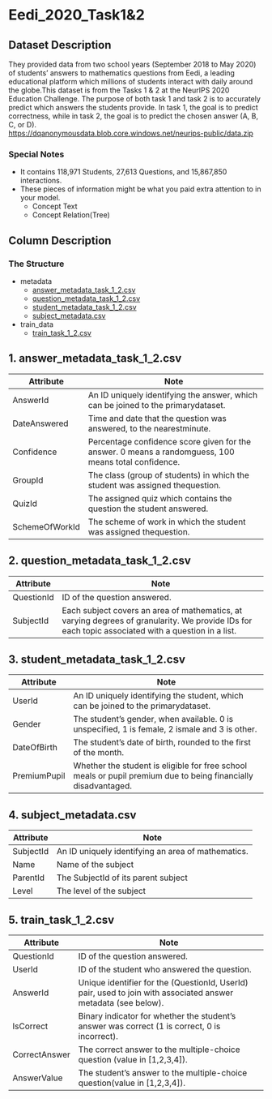 # Eedi_2020_Task1&2

## Dataset Description
They provided data from two school years (September 2018 to May 2020) of students’ answers to mathematics questions from Eedi, a leading educational platform which millions of students interact with daily around the globe.This dataset is from the Tasks 1 & 2 at the NeurIPS 2020 Education Challenge. The purpose of both task 1 and task 2 is to accurately predict which answers the students provide. In task 1, the goal is to predict correctness, while in task 2, the goal is to predict the chosen answer (A, B, C, or D).  
https://dqanonymousdata.blob.core.windows.net/neurips-public/data.zip


### Special Notes
- It contains 118,971 Students, 27,613 Questions, and 15,867,850 interactions.
- These pieces of information might be what you paid extra attention to in your model.
  - Concept Text
  - Concept Relation(Tree)


## Column Description

### The Structure

- metadata
  - [answer_metadata_task_1_2.csv](#1-answer_metadata_task_1_2csv)
  - [question_metadata_task_1_2.csv](#2-question_metadata_task_1_2csv)
  - [student_metadata_task_1_2.csv](#3-student_metadata_task_1_2csv)
  - [subject_metadata.csv](#4-subject_metadatacsv)
- train_data
  - [train_task_1_2.csv](#5-train_task_1_2csv)

## 1. answer_metadata_task_1_2.csv

| Attribute | Note |
| ------ | ------ |
| AnswerId |  An ID uniquely identifying the answer, which can be joined to the primarydataset. |
| DateAnswered |  Time and date that the question was answered, to the nearestminute. |
| Confidence |  Percentage confidence score given for the answer. 0 means a randomguess, 100 means total confidence. |
| GroupId |  The class (group of students) in which the student was assigned thequestion. |
| QuizId |  The assigned quiz which contains the question the student answered. |
| SchemeOfWorkId |  The scheme of work in which the student was assigned thequestion. |


## 2. question_metadata_task_1_2.csv
| Attribute | Note |
| ------ | ------ |
| QuestionId |  ID of the question answered. |
| SubjectId | Each subject covers an area of mathematics, at varying degrees of granularity. We provide IDs for each topic associated with a question in a list.  |

## 3. student_metadata_task_1_2.csv
| Attribute | Note |
| ------ | ------ |
| UserId |  An ID uniquely identifying the student, which can be joined to the primarydataset. |
| Gender |  The student’s gender, when available. 0 is unspecified, 1 is female, 2 ismale and 3 is other. |
| DateOfBirth |  The student’s date of birth, rounded to the first of the month. |
| PremiumPupil |  Whether the student is eligible for free school meals or pupil premium due to being financially disadvantaged. |


## 4. subject_metadata.csv
| Attribute | Note |
| ------ | ------ |
| SubjectId  |  An ID uniquely identifying an area of mathematics. |
| Name | Name of the  subject|
| ParentId |  The SubjectId of its parent subject|
| Level |  The level of the subject|

## 5. train_task_1_2.csv
| Attribute | Note |
| ------ | ------ |
| QuestionId |  ID of the question answered. |
| UserId |  ID of the student who answered the question. |
| AnswerId |  Unique identifier for the (QuestionId, UserId) pair, used to join with  associated answer metadata (see below). |
| IsCorrect |  Binary indicator for whether the student’s answer was correct (1 is  correct, 0 is incorrect). |
| CorrectAnswer |  The correct answer to the multiple-choice question (value in [1,2,3,4]). |
| AnswerValue | The student’s answer to the multiple-choice question(value in [1,2,3,4]). |

